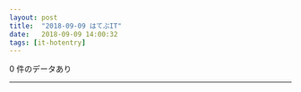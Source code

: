 ```yaml
---
layout: post
title:  "2018-09-09 はてぶIT"
date:   2018-09-09 14:00:32
tags: [it-hotentry]
---
```

0 件のデータあり

<hr>
